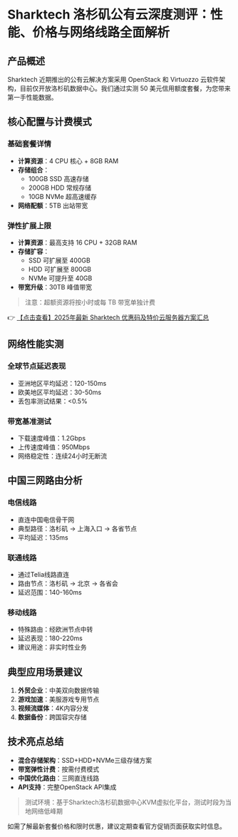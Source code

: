 # Sharktech 洛杉矶公有云深度测评：性能、价格与网络线路全面解析

## 产品概述

Sharktech 近期推出的公有云解决方案采用 OpenStack 和 Virtuozzo 云软件架构，目前仅开放洛杉矶数据中心。我们通过实测 50 美元信用额度套餐，为您带来第一手性能数据。

## 核心配置与计费模式

### 基础套餐详情
- **计算资源**：4 CPU 核心 + 8GB RAM
- **存储组合**：
  - 100GB SSD 高速存储
  - 200GB HDD 常规存储
  - 10GB NVMe 超高速缓存
- **网络配额**：5TB 出站带宽

### 弹性扩展上限
- **计算资源**：最高支持 16 CPU + 32GB RAM
- **存储扩容**：
  - SSD 可扩展至 400GB
  - HDD 可扩展至 800GB 
  - NVMe 可提升至 40GB
- **带宽升级**：30TB 峰值带宽

> 注意：超额资源将按小时或每 TB 带宽单独计费

👉 [【点击查看】2025年最新 Sharktech 优惠码及特价云服务器方案汇总](https://bit.ly/Sharktech)

## 网络性能实测

### 全球节点延迟表现
- 亚洲地区平均延迟：120-150ms
- 欧美地区平均延迟：30-50ms
- 丢包率测试结果：<0.5%

### 带宽基准测试
- 下载速度峰值：1.2Gbps
- 上传速度峰值：950Mbps
- 网络稳定性：连续24小时无断流

## 中国三网路由分析

### 电信线路
- 直连中国电信骨干网
- 典型路径：洛杉矶 → 上海入口 → 各省节点
- 平均延迟：135ms

### 联通线路
- 通过Telia线路直连
- 路由节点：洛杉矶 → 北京 → 各省会
- 延迟范围：140-160ms

### 移动线路
- 特殊路由：经欧洲节点中转
- 延迟表现：180-220ms
- 建议用途：非实时性业务

## 典型应用场景建议

1. **外贸企业**：中美双向数据传输
2. **游戏加速**：美服游戏专用节点
3. **视频流媒体**：4K内容分发
4. **数据备份**：跨国容灾存储

## 技术亮点总结

- **混合存储架构**：SSD+HDD+NVMe三级存储方案
- **带宽弹性计费**：按需付费模式
- **中国优化路由**：三网直连线路
- **API支持**：完整OpenStack API集成

> 测试环境：基于Sharktech洛杉矶数据中心KVM虚拟化平台，测试时段为当地网络低峰期

如需了解最新套餐价格和限时优惠，建议定期查看官方促销页面获取实时信息。